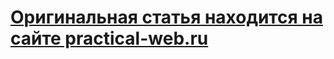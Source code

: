 # [Оригинальная статья находится на сайте practical-web.ru](https://practical-web.ru/frontend-components/kak-sdelat-switcher-na-css-stilizovav-input-type-checkbox)
